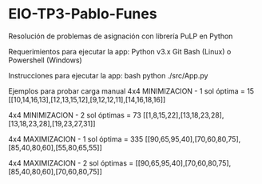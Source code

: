 # EIO-TP3-Pablo-Funes

Resolución de problemas de asignación con librería PuLP en Python

Requerimientos para ejecutar la app:
Python v3.x
Git Bash (Linux) o Powershell (Windows)

Instrucciones para ejecutar la app:
bash python ./src/App.py

Ejemplos para probar carga manual
4x4 MINIMIZACION - 1 sol óptima = 15
[[10,14,16,13],[12,13,15,12],[9,12,12,11],[14,16,18,16]]

4x4 MINIMIZACION - 2 sol óptimas = 73
[[1,8,15,22],[13,18,23,28],[13,18,23,28],[19,23,27,31]]

4x4 MAXIMIZACION - 1 sol óptima = 335
[[90,65,95,40],[70,60,80,75],[85,40,80,60],[55,80,65,55]]

4x4 MAXIMIZACION - 2 sol óptimas = 
[[90,65,95,40],[70,60,80,75],[85,40,80,60],[70,60,80,75]]